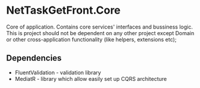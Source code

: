 # NetTaskGetFront.Core

Core of application. Contains core services' interfaces and bussiness logic. This is project should not be dependent on any other project
except Domain or other cross-application functionality (like helpers, extensions etc);

## Dependencies

- FluentValidation - validation library
- MediatR - library which allow easily set up CQRS architecture
